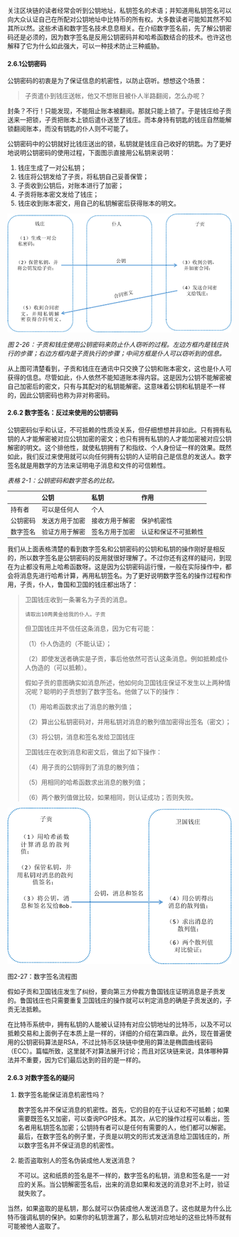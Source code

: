 关注区块链的读者经常会听到公钥地址，私钥签名的术语；并知道用私钥签名可以向大众认证自己在所配对公钥地址中比特币的所有权。大多数读者可能知其然不知其所以然。这些术语和数字签名技术息息相关。在介绍数字签名前，先了解公钥密码还是必须的，因为数字签名是反用公钥密码并和哈希函数结合的技术。也许这也解释了它为什么如此强大，可以一种技术防止三种威胁。

#### 2.6.1公钥密码

公钥密码的初衷是为了保证信息的机密性，以防止窃听。想想这个场景：

> 子贡遣仆到钱庄送帐，他又不想账目被仆人半路翻阅，怎么办呢？

封条？不行！只能发现，不能阻止账本被翻阅。那就只能上锁了。于是钱庄给子贡送来一把锁，子贡把账本上锁后遣仆送至了钱庄。而本身持有钥匙的钱庄自然能解锁翻阅账本，而没有钥匙的仆人则不可能了。

公钥密码中的公钥就好比钱庄送出的锁，私钥就是钱庄自己收好的钥匙。为了更好地说明公钥密码的使用过程，下面图示直接用公私钥来说明：

1. 钱庄生成了一对公私钥；
2. 钱庄将公钥发给了子贡，将私钥自己妥善保管；
3. 子贡收到公钥后，对账本进行了加密；
4. 子贡将账本密文发给了钱庄；
5. 钱庄收到账本密文，用自己的私钥解密后获得账本的明文。

![](/assets/fig-2-26.png)

_图 2-26：子贡和钱庄使用公钥密码来防止仆人窃听的过程。左边方框内是钱庄执行的步骤；右边方框内是子贡执行的步骤；中间方框是仆人可以窃听到的信息。_

从上图可清楚看到，子贡和钱庄在通讯中只交换了公钥和账本密文，这也是仆人可获得的信息。尽管如此，仆人依然不能知道账本得内容。这是因为公钥不能解密被自己加密后的密文，只有与其配对的私钥能解密。这意味着公钥和私钥是不一样的，因此公钥密码也称为非对称密码。

#### 2.6.2 数字签名：反过来使用的公钥密码

公钥密码似乎和认证，不可抵赖的性质没关系，但仔细想想并非如此。只有拥有私钥的人才能解密被对应公钥加密的密文；也只有拥有私钥的人才能加密被对应公钥解密的明文。这个排他性，就使私钥拥有了和指纹、个人身份证一样的效果。既然如此，我们反过来使用就可以向任何拥有公钥的人证明自己是信息的发送人。数字签名就是用数学的方法来证明电子消息和文件的可信赖性。

_表格 2-1：公钥密码和数字签名的比较。_

|  | 公钥 | 私钥 | 作用 |
| :--- | :--- | :--- | :--- |
| 持有者 | 可以是任何人 | 个人 |  |
| 公钥密码 | 发送方用于加密 | 接收方用于解密 | 保护机密性 |
| 数字签名 | 验证方用于解密 | 签名方用于加密 | 认证和保证不可抵赖性 |

我们从上面表格清楚的看到数字签名和公钥密码的公钥和私钥的操作刚好是相反的，所以数字签名是公钥密码的反用就很好理解了。不过你还有这样的疑问，到现在为止都没有用上哈希函数呀。这是因为公钥密码运行慢，一般在实际操作中，都会将消息先进行哈希计算，再用私钥签名。为了更好说明数字签名的操作过程和作用，子贡，仆人，鲁国和卫国的钱庄都出场了：

> 卫国钱庄收到一条署名为子贡的消息。
>
> `请取出10两黄金给我的仆人。子贡`
>
> 但卫国钱庄并不信任这条消息，因为它有可能：
>
> （1）仆人伪造的（不能认证）；
>
> （2）即使发送者确实是子贡，事后他依然可否认这条消息。例如抵赖成仆人伪造的（可以抵赖）。
>
> 假如子贡的意图确实如消息所述，他如何向卫国钱庄保证不发生以上两种情况呢？聪明的子贡想到了数字签名。他做了以下的操作：
>
> （1）用哈希函数求出了消息的散列值；
>
> （2）算出公私钥密码对，并用私钥对消息的散列值加密得出签名（密文）；
>
> （3）将公钥，消息和签名发给卫国钱庄
>
> 卫国钱庄在收到消息和密文后，做出了如下操作：
>
> （4）用子贡的公钥得到了消息的散列值；
>
> （5）用相同的哈希函数求出消息的散列值；
>
> （6）两个散列值做比较，如果相同，则认证成功；否则失败。

![](/assets/fig-2-27.png)

图2-27：数字签名流程图

假如子贡和卫国钱庄发生了纠纷，要向第三方仲裁方鲁国钱庄证明消息是子贡发的。鲁国钱庄也只需要重复卫国钱庄的操作就可以判定消息的确是子贡发送的，子贡无法抵赖。

在比特币系统中，拥有私钥的人能被认证持有对应公钥地址的比特币，以及不可以抵赖交易和上面例子在本质上是一样的，详细的介绍在第四章。此外，现在普遍使用的公钥密码算法是RSA，不过比特币区块链中使用的算法是椭圆曲线密码（ECC）。篇幅所致，这里就不对算法展开讨论；而且对区块链来说，具体哪种算法并不重要，因为它们最后达到的目的是一样的。

#### 2.6.3 对数字签名的疑问

1. 数字签名能保证消息机密性吗？

    数字签名并不保证消息的机密性。首先，它的目的在于认证和不可抵赖；如果需要既签名又加密，可以查询PGP技术。其次，从它的操作过程可以看出，签名者用私钥签名加密；公钥持有者可以是任何有需要的人，他们都可以解密。最后，在数字签名的例子里，子贡是以明文的形式发送消息给卫国钱庄的，所以数字签名并不保证消息的机密性。

1. 能否盗取别人的签名伪装成他人发送消息？

    不可以。这和纸质的签名是不一样的，数字签名的私钥，消息和签名是一一对应的关系。当公钥解密签名后，出来的消息如果和发送的消息对不上时，验证就失败了。

当然，如果盗取的是私钥，那么就可以伪装成他人发送消息了。这也就是为什么比特币强调私钥的保护。如果你的私钥泄漏了，那么私钥对应地址的这些比特币就有可能被他人盗取了。

